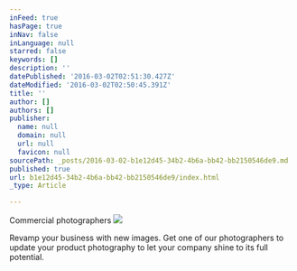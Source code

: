 ```yaml
---
inFeed: true
hasPage: true
inNav: false
inLanguage: null
starred: false
keywords: []
description: ''
datePublished: '2016-03-02T02:51:30.427Z'
dateModified: '2016-03-02T02:50:45.391Z'
title: ''
author: []
authors: []
publisher:
  name: null
  domain: null
  url: null
  favicon: null
sourcePath: _posts/2016-03-02-b1e12d45-34b2-4b6a-bb42-bb2150546de9.md
published: true
url: b1e12d45-34b2-4b6a-bb42-bb2150546de9/index.html
_type: Article

---
```

Commercial photographers
![](https://the-grid-user-content.s3-us-west-2.amazonaws.com/88a33914-a738-4b5b-8f99-4ab2eb600611.jpg)

Revamp your business with new images. Get one of our photographers to update your product photography to let your company shine to its full potential.